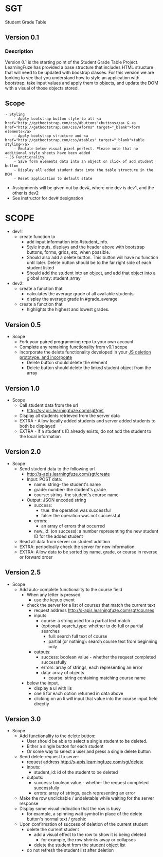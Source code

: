 # SGT
Student Grade Table

## Version 0.1

### Description
Version 0.1 is the starting point of the Student Grade Table Project. LearningFuze has provided a base structure that
includes HTML structure that will need to be updated with boostrap classes. For this version we are looking to see that you
understand how to style an application with bootstrap, take input values and apply them to objects, and update the DOM
with a visual of those objects stored.
## Scope
    - Styling
        - Apply bootstrap button style to all <a href="http://getbootstrap.com/css/#buttons">buttons</a> & <a href="http://getbootstrap.com/css/#forms" target="_blank">form elements</a>
        - Apply bootstrap structure and <a href="http://getbootstrap.com/css/#tables" target="_blank">table styling</a>
        - Emulate below visual pixel perfect. Please note that no additional style sheets have been added
    - JS Functionality
        - Save form elements data into an object on click of add student button
        - Display all added student data into the table structure in the DOM
        - Reset application to default state


- Assignments will be given out by dev#, where one dev is dev1, and the other is dev2
- See instructor for dev# designation

# SCOPE

- dev1:
   - create function to 
      - add input information into #student_info.  
      - Style inputs, displays and the header above with bootstrap buttons, forms, grids, etc, when possible.  
      - Should also add a delete button.  This button will have no function until later.  Delete button should be to the far right side of each student listed
      - Should add the student into an object, and add that object into a global array: student_array
- dev2:
   - create a function that
       - calculates the average grade of all available students
       - display the average grade in #grade_average
   - create a function that
       - highlights the highest and lowest grades.

  

## Version 0.5
- Scope
  - Fork your paired programming repo to your own account
  - Complete any remaining functionality from v0.1 scope
  - Incorporate the delete functionality developed in your <a href='https://github.com/Learning-Fuze/prototypes/tree/master/js-deletion' target='_blank'>JS deletion prototype, and incorpoate</a>
    - Delete button should delete the element
    - Delete button should delete the linked student object from the array

## Version 1.0
- Scope
  - Call student data from the url 
    - http://s-apis.learningfuze.com/sgt/get
  - Display all students retrieved from the server data
  - EXTRA - Allow locally added students and server added students to both be displayed
  - EXTRA - If a student's ID already exists, do not add the student to the local information

## Version 2.0
- Scope
  - Send student data to the following url
    - http://s-apis.learningfuze.com/sgt/create
    - Input: POST data:
      - name: string- the student's name
      - grade: number- the student's grade
      - course: string- the student's course name
    - Output: JSON encoded string
      - success:
        - true: the operation was successful
        - false: the operation was not successful
      - errors:
        - an array of errors that occurred
      - new_id: (on success): a number representing the new student ID for the added student
  - Read all data from server on student addition
  - EXTRA: periodically check the server for new information
  - EXTRA: Allow data to be sorted by name, grade, or course in reverse or forward order

## Version 2.5
- Scope
  - Add auto-complete functionality to the course field
    - When any letter is pressed
      - use the keyup event
    - check the server for a list of courses that match the current text
      - request address http://s-apis.learningfuze.com/sgt/courses
      - inputs:
        - course: a string used for a partial text match
        - (optional) search_type: whether to do full or partial searches
          - full: search full text of course
          - partial (or nothing): search course text from beginning only
      - outputs:
        - success: boolean value - whether the request completed successfully
        - errors: array of strings, each representing an error
        - data: array of objects
          - course: string containing matching course name
    - below the input, 
      - display a ul with lis 
      - one li for each option returned in data above
      - clicking on an li will input that value into the course input field directly

## Version 3.0
- Scope
  - Add functionality to the delete button:
    - User should be able to select a single student to be deleted.
    - Either a single button for each student
    - Or some way to select a user and press a single delete button
  - Send delete request to server 
    - request address http://s-apis.learningfuze.com/sgt/delete
    - inputs:
      - student_id: id of the student to be deleted
    - outputs:
      - success: boolean value - whether the request completed successfully
      - errors: array of strings, each representing an error
  - Make the row unclickable / undeletable while waiting for the server response
  - Display some visual indication that the row is busy
    - for example, a spinning wait symbol in place of the delete button's normal text / graphic 
  - Upon confirmation of success of deletion of the current student
    - delete the current student
      - add a visual effect to the row to show it is being deleted
         - for example, the row shrinks away or collapses
      - delete the student from the student object list
    - do not refresh the student list after deletion
     

